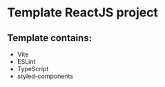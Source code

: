 # Template ReactJS project

## Template contains:

- Vite
- ESLint
- TypeScript
- styled-components
